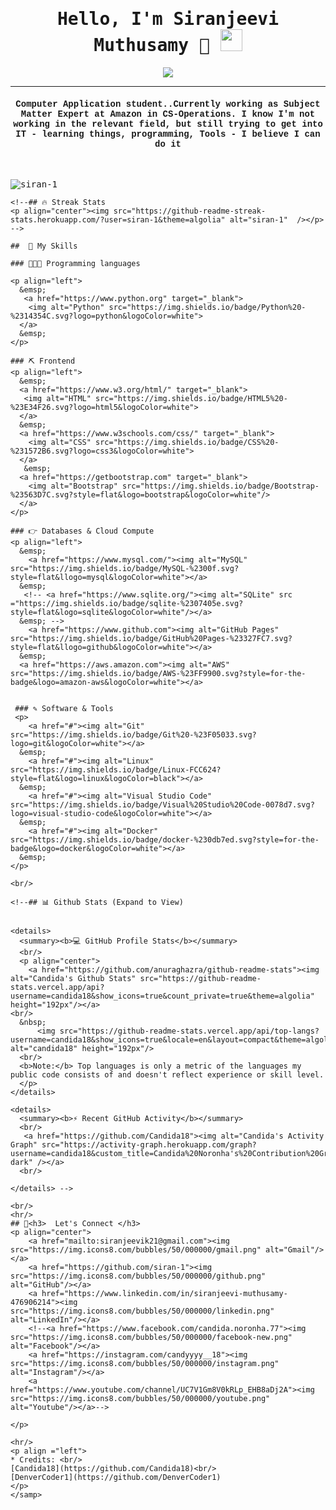 <samp>
    <h1 align="center">Hello, I'm Siranjeevi Muthusamy  🤪 <img src="https://media.giphy.com/media/hvRJCLFzcasrR4ia7z/giphy.gif" width="35"></h1>
    <p align="center">
      <a href="https://github.com/DenverCoder1/readme-typing-svg">
        <img src="https://readme-typing-svg.herokuapp.com?lines=Internet+Enthusiast;Always%20learning%20new%20things&center=true&width=500&height=50"></a>
    </p>
    <hr/>
    <h4 align="center" style="font-family:courier;">Computer Application student..Currently working as Subject Matter Expert at Amazon in CS-Operations. I know I'm not working in the relevant field, but still trying to get into IT - learning things, programming, Tools -
    I believe I can do it </h4>
    <br>
    <p align="left"> <img src="https://komarev.com/ghpvc/?username=siran-1&label=Profile%20views&color=0e75b6&style=plastic" alt="siran-1" /> </p>
    
    <!--## 🔥 Streak Stats
    <p align="center"><img src="https://github-readme-streak-stats.herokuapp.com/?user=siran-1&theme=algolia" alt="siran-1"  /></p>
    -->
    
    ##  💪 My Skills
    
    ### 👨🏾‍💻 Programming languages
    
    <p align="left"> 
      &emsp; 
       <a href="https://www.python.org" target="_blank">
        <img alt="Python" src="https://img.shields.io/badge/Python%20-%2314354C.svg?logo=python&logoColor=white">
      </a>
      &emsp;
    </p>
    
    ### ⛏ Frontend 
    <p align="left"> 
      &emsp; 
      <a href="https://www.w3.org/html/" target="_blank"> 
       <img alt="HTML" src="https://img.shields.io/badge/HTML5%20-%23E34F26.svg?logo=html5&logoColor=white">
      </a>   
      &emsp;
      <a href="https://www.w3schools.com/css/" target="_blank">
        <img alt="CSS" src="https://img.shields.io/badge/CSS%20-%231572B6.svg?logo=css3&logoColor=white">
      </a> 
       &emsp;
      <a href="https://getbootstrap.com" target="_blank"> 
        <img alt="Bootstrap" src="https://img.shields.io/badge/Bootstrap-%23563D7C.svg?style=flat&logo=bootstrap&logoColor=white"/>
      </a>
    </p>
    
    ### 👉 Databases & Cloud Compute
    <p align="left">
      &emsp;
        <a href="https://www.mysql.com/"><img alt="MySQL" src="https://img.shields.io/badge/MySQL-%2300f.svg?style=flat&llogo=mysql&logoColor=white"></a>
      &emsp;
       <!-- <a href="https://www.sqlite.org/"><img alt="SQLite" src ="https://img.shields.io/badge/sqlite-%2307405e.svg?style=flat&logo=sqlite&logoColor=white"/></a>
      &emsp; -->
        <a href="https://www.github.com"><img alt="GitHub Pages" src="https://img.shields.io/badge/GitHub%20Pages-%23327FC7.svg?style=flat&llogo=github&logoColor=white"></a>
      &emsp;
      <a href="https://aws.amazon.com"><img alt="AWS" src="https://img.shields.io/badge/AWS-%23FF9900.svg?style=for-the-badge&logo=amazon-aws&logoColor=white"></a>
      
      
     ### ✎ Software & Tools
     <p>
        <a href="#"><img alt="Git" src="https://img.shields.io/badge/Git%20-%23F05033.svg?logo=git&logoColor=white"></a>
      &emsp;
        <a href="#"><img alt="Linux" src="https://img.shields.io/badge/Linux-FCC624?style=flat&logo=linux&logoColor=black"></a>
      &emsp;
        <a href="#"><img alt="Visual Studio Code" src="https://img.shields.io/badge/Visual%20Studio%20Code-0078d7.svg?logo=visual-studio-code&logoColor=white"></a>
      &emsp;
        <a href="#"><img alt="Docker" src="https://img.shields.io/badge/docker-%230db7ed.svg?style=for-the-badge&logo=docker&logoColor=white"></a>
      &emsp;
    </p>
    
    <br/>
    
    <!--## 📊 Github Stats (Expand to View) 
    
    
    <details> 
      <summary><b>💻 GitHub Profile Stats</b></summary>
      <br/>
      <p align="center">
        <a href="https://github.com/anuraghazra/github-readme-stats"><img alt="Candida's Github Stats" src="https://github-readme-stats.vercel.app/api?username=candida18&show_icons=true&count_private=true&theme=algolia" height="192px"/></a>
    <br/>
      &nbsp;
          <img src="https://github-readme-stats.vercel.app/api/top-langs?username=candida18&show_icons=true&locale=en&layout=compact&theme=algolia" alt="candida18" height="192px"/>
      <br/>
      <b>Note:</b> Top languages is only a metric of the languages my public code consists of and doesn't reflect experience or skill level.
      </p>
    </details> 
    
    <details>
      <summary><b>⚡ Recent GitHub Activity</b></summary>
      <br/>
       <a href="https://github.com/Candida18"><img alt="Candida's Activity Graph" src="https://activity-graph.herokuapp.com/graph?username=candida18&custom_title=Candida%20Noronha's%20Contribution%20Graph&theme=react-dark" /></a>
      <br/>
    
    </details> -->
    
    <br/>
    <hr/>
    ## 👦<h3>  Let's Connect </h3>
    <p align="center">
        <a href="mailto:siranjeevik21@gmail.com"><img src="https://img.icons8.com/bubbles/50/000000/gmail.png" alt="Gmail"/></a>
        <a href="https://github.com/siran-1"><img src="https://img.icons8.com/bubbles/50/000000/github.png" alt="GitHub"/></a>
        <a href="https://www.linkedin.com/in/siranjeevi-muthusamy-476906214"><img src="https://img.icons8.com/bubbles/50/000000/linkedin.png" alt="LinkedIn"/></a>
        <!--<a href="https://www.facebook.com/candida.noronha.77"><img src="https://img.icons8.com/bubbles/50/000000/facebook-new.png" alt="Facebook"/></a>
        <a href="https://instagram.com/candyyyy__18"><img src="https://img.icons8.com/bubbles/50/000000/instagram.png" alt="Instagram"/></a>
        <a href="https://www.youtube.com/channel/UC7V1Gm8V0kRLp_EHB8aDj2A"><img src="https://img.icons8.com/bubbles/50/000000/youtube.png" alt="Youtube"/></a>-->
        
    </p>
    
    <hr/>
    <p align ="left">
    * Credits: <br/> 
    [Candida18](https://github.com/Candida18)<br/>
    [DenverCoder1](https://github.com/DenverCoder1)
    </p>
    </samp>
    
    
    
    
